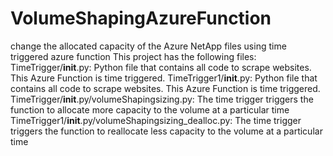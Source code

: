 # VolumeShapingAzureFunction
  change the allocated capacity of the Azure NetApp files using time triggered azure function
  This project has the following files:
  TimeTrigger/__init__.py: Python file that contains all code to scrape websites. This Azure Function is time triggered.
  TimeTrigger1/__init__.py: Python file that contains all code to scrape websites. This Azure Function is time triggered.
  TimeTrigger/__init__.py/volumeShapingsizing.py: The time trigger triggers the function to allocate more capacity to the volume at a particular time
  TimeTrigger1/__init__.py/volumeShapingsizing_dealloc.py: The time trigger triggers the function to reallocate less capacity to the volume at a particular time
